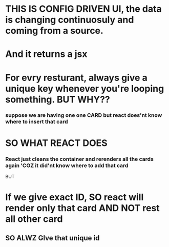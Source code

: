 # THIS IS CONFIG DRIVEN UI, the data is changing continuosuly and coming from a source.
# And it returns a jsx

# For evry resturant, always give a unique key whenever you're looping something. BUT WHY??

### suppose we are having one one CARD but react does'nt know where to insert that card
# SO WHAT REACT DOES
### React just cleans the container and rerenders all the cards again 'COZ it did'nt know where to add that card

BUT
# If we give exact ID, SO react will render only that card AND NOT rest all other card
## SO ALWZ GIve that unique id